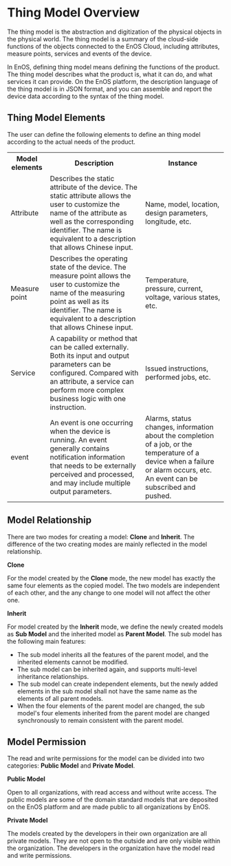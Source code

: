 # Thing Model Overview

The thing model is the abstraction and digitization of the physical objects in the physical world. The thing model is a summary of the cloud-side functions of the objects connected to the EnOS Cloud, including attributes, measure points, services and events of the device.

In EnOS, defining thing model means defining the functions of the product. The thing model describes what the product is, what it can do, and what services it can provide. On the EnOS platform, the description language of the thing model is in JSON format, and you can assemble and report the device data according to the syntax of the thing model.


## Thing Model Elements
The user can define the following elements to define an thing model according to the actual needs of the product.

<table>
   <tr>
      <th>Model elements</th>
      <th>Description</th>
      <th>Instance</th>
    </tr>
    <tr>
      <td>Attribute</td>
      <td>Describes the static attribute of the device. The static attribute allows the user to customize the name of the attribute as well as the corresponding identifier. The name is equivalent to a description that allows Chinese input.</td>
      <td>Name, model, location, design parameters, longitude, etc.</td>
    </tr>
    <tr>
      <td>Measure point</td>
      <td>Describes the operating state of the device. The measure point allows the user to customize the name of the measuring point as well as its identifier. The name is equivalent to a description that allows Chinese input.</td>
      <td>Temperature, pressure, current, voltage, various states, etc.</td>
    </tr>
        <tr>
      <td>Service</td>
      <td>A capability or method that can be called externally. Both its input and output parameters can be configured. Compared with an attribute, a service can perform more complex business logic with one instruction.</td>
      <td>Issued instructions, performed jobs, etc.</td>
    </tr>
        <tr>
      <td>event</td>
      <td>An event is one occurring when the device is running. An event generally contains notification information that needs to be externally perceived and processed, and may include multiple output parameters.</td>
      <td>Alarms, status changes, information about the completion of a job, or the temperature of a device when a failure or alarm occurs, etc. An event can be subscribed and pushed.</td>
    </tr>
</table>

## Model Relationship

There are two modes for creating a model: **Clone** and **Inherit**. The difference of the two creating modes are mainly reflected in the model relationship.



**Clone**

For the model created by the **Clone** mode, the new model has exactly the same four elements as the copied model. The two models are independent of each other, and the any change to one model will not affect the other one.


**Inherit**

For model created by the **Inherit** mode, we define the newly created models as **Sub Model** and the inherited model as **Parent Model**. The sub model has the following main features:
- The sub model inherits all the features of the parent model, and the inherited elements cannot be modified.
- The sub model can be inherited again, and supports multi-level inheritance relationships.
- The sub model can create independent elements, but the newly added elements in the sub model shall not have the same name as the elements of all parent models.
- When the four elements of the parent model are changed, the sub model's four elements inherited from the parent model are changed synchronously to remain consistent with the parent model.



## Model Permission
The read and write permissions for the model can be divided into two categories: **Public Model** and **Private Model**.

**Public Model**

Open to all organizations, with read access and without write access. The public models are some of the domain standard models that are deposited on the EnOS platform and are made public to all organizations by EnOS.


**Private Model**

The models created by the developers in their own organization are all private models. They are not open to the outside and are only visible within the organization. The developers in the organization have the model read and write permissions.
